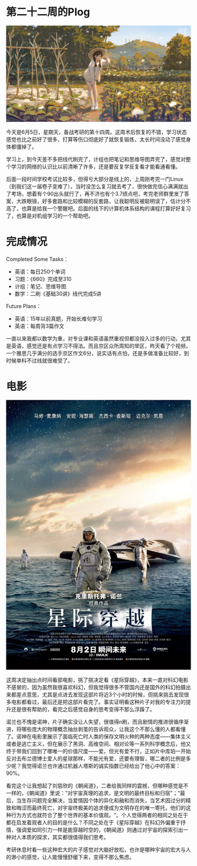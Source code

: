 # 第二十二周的Plog

![](./Source/22/preface.jpg)

​		今天是6月5日，星期天，备战考研的第十四周。这周术后恢复的不错，学习状态感觉也比之前好了很多，打算等伤口彻底好了就恢复锻炼，太长时间没动了感觉身体都僵掉了。

​		学习上，到今天差不多把线代刷完了，计组也把笔记和思维导图弄完了，感觉对整个学习的网络的认识比以前清晰了许多，还是要反复学反复看才能看通看懂。

​		后面一段时间学校考试比较多，但得亏大部分是线上的，上周刚考完一门Linux（到我们这一届卷子变难了），当时没怎么复习就去考了，很快做完信心满满就出了考场，想着有个90出头就行了，再不济也有个3.7绩点吧，考完老师群里发了答案，大跌眼镜，好多套路和比较模糊的反套路，让我聪明反被聪明误了，估计分不高了，也算是给我一个警醒吧。后面的线下的计算机体系结构的课程打算好好复习了，也算是对机组学习的一个帮助吧。



# 完成情况

Completed Some Tasks：

- 英语：每日250个单词
- 习题：《660》完成至310
- 计组：笔记、思维导图
- 数学：二刷《基础30讲》线代完成5讲

Future Plans：

- 英语：15年以前真题，开始长难句学习
- 英语：每周背3篇作文

​		一直以来我都以数学为重，对专业课和英语虽然重视但都没投入过多的行动，尤其是英语，感觉还是有点学习不得法。而且京区众所周知的旱区，昨天看了个视频，一个雅思几乎满分的选手京区作文6分，说实话有点怕，还是多做准备比较好，到时候单科不过线就很难受了。



# 电影

![](./Source/22/movie.webp)

​		这周决定抽出点时间看部电影，挑了挑决定看《星际穿越》，本来一直对科幻电影不感冒的，因为虽然我很喜欢科幻，但我觉得很多不管国内还是国外的科幻拍摄出来都差点意思，尤其是点进去发现这部片将近3个小时的时候，但挑来挑去发现很多电影都看过，最后还是把这部片看完了。事实证明看这种片子对我的专注力的提升还是很有帮助的，看完之后感觉自身的思考变得不那么浮躁了。

​		诺兰也不愧是诺神，片子确实没让人失望，很值得n刷，而且剧情的推进很循序渐进，将哪些庞大的物理概念抽丝剥茧的告诉观众，让我这个不那么懂的人都看懂了。诺神在电影里展示了面临死亡时人类的保存文明火种的两种态度——集体主义或者是逃亡主义，但在展示了黑洞、高维空间、相对论等一系列科学概念后，他又终于带我们回到了哪唯一的价值尺度——爱。但光有爱不行，正如片中库珀一开始反对去布兰德博士爱人的星球那样，不能光有爱，还要有理智，哪二者的比例是多少呢？我觉得诺兰也许通过机器人塔斯的诚实指数已经给出了他心中的答案：90%。

​		看完这个让我想起了刘慈欣的《朝闻道》，二者给我同样的震撼，但哪种感觉是不一样的，《朝闻道》里说："对宇宙真理的追求，是文明的最终目标和归宿"；”最后，当生存问题完全解决，当爱情因个体的异化和融和而消失，当艺术因过分的精致和晦涩而最终死亡，对宇宙终极美的追求便成为文明存在的唯一寄托，他们的这种行为方式也就符合了整个世界的基本价值观。“。个人觉得两者的相同之处在于都在启发着观者人的目的是什么？不同之处在于《星际穿越》在科幻外偏重于抒情，强调爱如同引力一样是能穿越时空的，《朝闻道》则通过对宇宙的探索引出一种对人本质的探求，其实都很值得我们思考。

​		考研休息时看一些这种宏大的片子感觉对大脑好放松，也许是哪种宇宙的宏大与人的渺小的感觉，让人能慢慢舒缓下来，变得不那么焦虑。